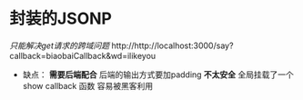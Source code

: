 # 封装的JSONP

*只能解决get请求的跨域问题*
http://http://localhost:3000/say?callback=biaobaiCallback&wd=ilikeyou

- 缺点：
**需要后端配合**
  后端的输出方式要加padding
**不太安全**
  全局挂载了一个show callback 函数 容易被黑客利用
